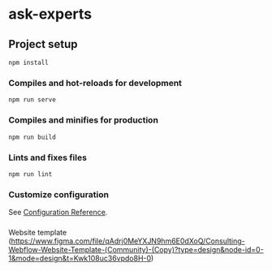 # ask-experts

## Project setup
```
npm install
```

### Compiles and hot-reloads for development
```
npm run serve
```

### Compiles and minifies for production
```
npm run build
```

### Lints and fixes files
```
npm run lint
```

### Customize configuration
See [Configuration Reference](https://cli.vuejs.org/config/).

###
Website template (https://www.figma.com/file/qAdrj0MeYXJN9hm6E0dXoQ/Consulting-Webflow-Website-Template-(Community)-(Copy)?type=design&node-id=0-1&mode=design&t=Kwk108uc36vpdo8H-0)
